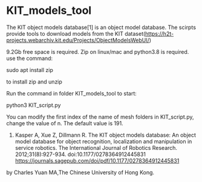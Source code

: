 # KIT_models_tool
The KIT object models database[1] is an object model database.
The scirpts provide tools to download models from the KIT dataset(https://h2t-projects.webarchiv.kit.edu/Projects/ObjectModelsWebUI/)

9.2Gb free space is required. 
Zip on linux/mac and python3.8 is required.
use the command:

sudo apt install zip

to install zip and unzip

Run the command in folder KIT_models_tool to start:

python3 KIT_script.py

You can modify the first index of the name of mesh folders in KIT_script.py, change the value of n. The default value is 191.

1. Kasper A, Xue Z, Dillmann R. The KIT object models database: An object model database for object recognition, localization and manipulation in service robotics. The International Journal of Robotics Research. 2012;31(8):927-934. doi:10.1177/0278364912445831
  https://journals.sagepub.com/doi/pdf/10.1177/0278364912445831


by Charles Yuan MA,The Chinese University of Hong Kong.
